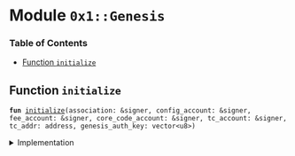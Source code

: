 
<a name="0x1_Genesis"></a>

# Module `0x1::Genesis`

### Table of Contents

-  [Function `initialize`](#0x1_Genesis_initialize)



<a name="0x1_Genesis_initialize"></a>

## Function `initialize`



<pre><code><b>fun</b> <a href="#0x1_Genesis_initialize">initialize</a>(association: &signer, config_account: &signer, fee_account: &signer, core_code_account: &signer, tc_account: &signer, tc_addr: address, genesis_auth_key: vector&lt;u8&gt;)
</code></pre>



<details>
<summary>Implementation</summary>


<pre><code><b>fun</b> <a href="#0x1_Genesis_initialize">initialize</a>(
    association: &signer,
    config_account: &signer,
    fee_account: &signer,
    core_code_account: &signer,
    tc_account: &signer,
    tc_addr: address,
    genesis_auth_key: vector&lt;u8&gt;,
) {
    <b>let</b> dummy_auth_key_prefix = x"00000000000000000000000000000000";

    // <a href="Association.md#0x1_Association">Association</a> root setup
    <a href="Association.md#0x1_Association_initialize">Association::initialize</a>(association);
    <a href="Association.md#0x1_Association_grant_privilege">Association::grant_privilege</a>&lt;AddCurrency&gt;(association, association);
    <a href="Association.md#0x1_Association_grant_privilege">Association::grant_privilege</a>&lt;PublishModule&gt;(association, association);

    // On-chain config setup
    <a href="Event.md#0x1_Event_publish_generator">Event::publish_generator</a>(config_account);
    <a href="LibraConfig.md#0x1_LibraConfig_initialize">LibraConfig::initialize</a>(config_account, association);

    // Currency setup
    <a href="Libra.md#0x1_Libra_initialize">Libra::initialize</a>(config_account);

    // Set that this is testnet
    <a href="Testnet.md#0x1_Testnet_initialize">Testnet::initialize</a>(association);

    // <a href="Event.md#0x1_Event">Event</a> and currency setup
    <a href="Event.md#0x1_Event_publish_generator">Event::publish_generator</a>(association);
    <b>let</b> (coin1_mint_cap, coin1_burn_cap) = <a href="Coin1.md#0x1_Coin1_initialize">Coin1::initialize</a>(association);
    <b>let</b> (coin2_mint_cap, coin2_burn_cap) = <a href="Coin2.md#0x1_Coin2_initialize">Coin2::initialize</a>(association);
    <a href="LBR.md#0x1_LBR_initialize">LBR::initialize</a>(association);

    <a href="LibraAccount.md#0x1_LibraAccount_initialize">LibraAccount::initialize</a>(association);
    <a href="LibraAccount.md#0x1_LibraAccount_create_genesis_account">LibraAccount::create_genesis_account</a>&lt;<a href="LBR.md#0x1_LBR">LBR</a>&gt;(
        <a href="Signer.md#0x1_Signer_address_of">Signer::address_of</a>(association),
        <b>copy</b> dummy_auth_key_prefix,
    );

    <a href="Event.md#0x1_Event_publish_generator">Event::publish_generator</a>(core_code_account);
    <a href="LibraAccount.md#0x1_LibraAccount_create_genesis_account">LibraAccount::create_genesis_account</a>&lt;<a href="LBR.md#0x1_LBR">LBR</a>&gt;(
        <a href="Signer.md#0x1_Signer_address_of">Signer::address_of</a>(core_code_account),
        <b>copy</b> dummy_auth_key_prefix,
    );

    // Register transaction fee accounts
    <a href="TransactionFee.md#0x1_TransactionFee_initialize">TransactionFee::initialize</a>(association, fee_account, <b>copy</b> dummy_auth_key_prefix);

    // Create the treasury compliance account
    <a href="LibraAccount.md#0x1_LibraAccount_create_treasury_compliance_account">LibraAccount::create_treasury_compliance_account</a>&lt;<a href="LBR.md#0x1_LBR">LBR</a>&gt;(
        association,
        tc_addr,
        <b>copy</b> dummy_auth_key_prefix,
        coin1_mint_cap,
        coin1_burn_cap,
        coin2_mint_cap,
        coin2_burn_cap,
    );
    <a href="AccountLimits.md#0x1_AccountLimits_publish_unrestricted_limits">AccountLimits::publish_unrestricted_limits</a>(tc_account);
    <a href="AccountLimits.md#0x1_AccountLimits_certify_limits_definition">AccountLimits::certify_limits_definition</a>(tc_account, tc_addr);

    // Create the config account
    <a href="LibraAccount.md#0x1_LibraAccount_create_genesis_account">LibraAccount::create_genesis_account</a>&lt;<a href="LBR.md#0x1_LBR">LBR</a>&gt;(
        <a href="CoreAddresses.md#0x1_CoreAddresses_DEFAULT_CONFIG_ADDRESS">CoreAddresses::DEFAULT_CONFIG_ADDRESS</a>(),
        dummy_auth_key_prefix
    );

    <a href="LibraTransactionTimeout.md#0x1_LibraTransactionTimeout_initialize">LibraTransactionTimeout::initialize</a>(association);
    <a href="LibraSystem.md#0x1_LibraSystem_initialize_validator_set">LibraSystem::initialize_validator_set</a>(config_account);
    <a href="LibraVersion.md#0x1_LibraVersion_initialize">LibraVersion::initialize</a>(config_account);

    <a href="DualAttestationLimit.md#0x1_DualAttestationLimit_initialize">DualAttestationLimit::initialize</a>(config_account, tc_account);
    <a href="LibraBlock.md#0x1_LibraBlock_initialize_block_metadata">LibraBlock::initialize_block_metadata</a>(association);
    <a href="LibraWriteSetManager.md#0x1_LibraWriteSetManager_initialize">LibraWriteSetManager::initialize</a>(association);
    <a href="LibraTimestamp.md#0x1_LibraTimestamp_initialize">LibraTimestamp::initialize</a>(association);

    <b>let</b> assoc_rotate_key_cap = <a href="LibraAccount.md#0x1_LibraAccount_extract_key_rotation_capability">LibraAccount::extract_key_rotation_capability</a>(association);
    <a href="LibraAccount.md#0x1_LibraAccount_rotate_authentication_key">LibraAccount::rotate_authentication_key</a>(&assoc_rotate_key_cap, <b>copy</b> genesis_auth_key);
    <a href="LibraAccount.md#0x1_LibraAccount_restore_key_rotation_capability">LibraAccount::restore_key_rotation_capability</a>(assoc_rotate_key_cap);

    <b>let</b> config_rotate_key_cap = <a href="LibraAccount.md#0x1_LibraAccount_extract_key_rotation_capability">LibraAccount::extract_key_rotation_capability</a>(config_account);
    <a href="LibraAccount.md#0x1_LibraAccount_rotate_authentication_key">LibraAccount::rotate_authentication_key</a>(&config_rotate_key_cap, <b>copy</b> genesis_auth_key);
    <a href="LibraAccount.md#0x1_LibraAccount_restore_key_rotation_capability">LibraAccount::restore_key_rotation_capability</a>(config_rotate_key_cap);

    <b>let</b> fee_rotate_key_cap = <a href="LibraAccount.md#0x1_LibraAccount_extract_key_rotation_capability">LibraAccount::extract_key_rotation_capability</a>(fee_account);
    <a href="LibraAccount.md#0x1_LibraAccount_rotate_authentication_key">LibraAccount::rotate_authentication_key</a>(&fee_rotate_key_cap, <b>copy</b> genesis_auth_key);
    <a href="LibraAccount.md#0x1_LibraAccount_restore_key_rotation_capability">LibraAccount::restore_key_rotation_capability</a>(fee_rotate_key_cap);

    <b>let</b> tc_rotate_key_cap = <a href="LibraAccount.md#0x1_LibraAccount_extract_key_rotation_capability">LibraAccount::extract_key_rotation_capability</a>(tc_account);
    <a href="LibraAccount.md#0x1_LibraAccount_rotate_authentication_key">LibraAccount::rotate_authentication_key</a>(&tc_rotate_key_cap, <b>copy</b> genesis_auth_key);
    <a href="LibraAccount.md#0x1_LibraAccount_restore_key_rotation_capability">LibraAccount::restore_key_rotation_capability</a>(tc_rotate_key_cap);

    <b>let</b> core_code_rotate_key_cap = <a href="LibraAccount.md#0x1_LibraAccount_extract_key_rotation_capability">LibraAccount::extract_key_rotation_capability</a>(core_code_account);
    <a href="LibraAccount.md#0x1_LibraAccount_rotate_authentication_key">LibraAccount::rotate_authentication_key</a>(&core_code_rotate_key_cap, genesis_auth_key);
    <a href="LibraAccount.md#0x1_LibraAccount_restore_key_rotation_capability">LibraAccount::restore_key_rotation_capability</a>(core_code_rotate_key_cap);
}
</code></pre>



</details>
